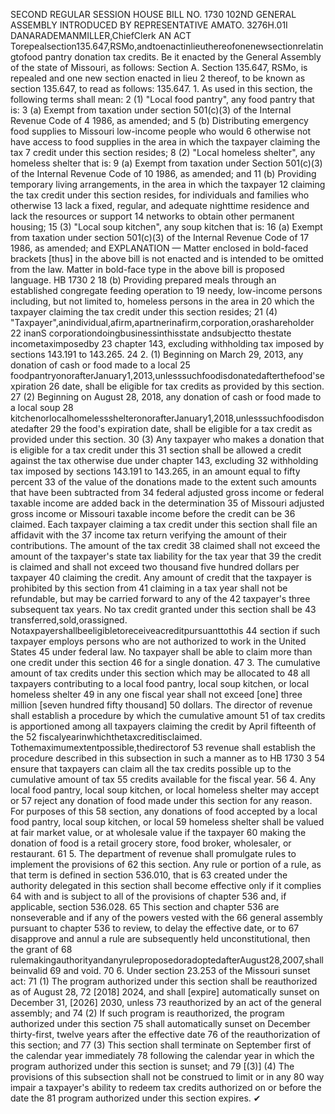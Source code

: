 SECOND REGULAR SESSION
HOUSE BILL NO. 1730
102ND GENERAL ASSEMBLY
INTRODUCED BY REPRESENTATIVE AMATO.
3276H.01I DANARADEMANMILLER,ChiefClerk
AN ACT
Torepealsection135.647,RSMo,andtoenactinlieuthereofonenewsectionrelatingtofood
pantry donation tax credits.
Be it enacted by the General Assembly of the state of Missouri, as follows:
Section A. Section 135.647, RSMo, is repealed and one new section enacted in lieu
2 thereof, to be known as section 135.647, to read as follows:
135.647. 1. As used in this section, the following terms shall mean:
2 (1) "Local food pantry", any food pantry that is:
3 (a) Exempt from taxation under section 501(c)(3) of the Internal Revenue Code of
4 1986, as amended; and
5 (b) Distributing emergency food supplies to Missouri low-income people who would
6 otherwise not have access to food supplies in the area in which the taxpayer claiming the tax
7 credit under this section resides;
8 (2) "Local homeless shelter", any homeless shelter that is:
9 (a) Exempt from taxation under Section 501(c)(3) of the Internal Revenue Code of
10 1986, as amended; and
11 (b) Providing temporary living arrangements, in the area in which the taxpayer
12 claiming the tax credit under this section resides, for individuals and families who otherwise
13 lack a fixed, regular, and adequate nighttime residence and lack the resources or support
14 networks to obtain other permanent housing;
15 (3) "Local soup kitchen", any soup kitchen that is:
16 (a) Exempt from taxation under section 501(c)(3) of the Internal Revenue Code of
17 1986, as amended; and
EXPLANATION — Matter enclosed in bold-faced brackets [thus] in the above bill is not enacted and is
intended to be omitted from the law. Matter in bold-face type in the above bill is proposed language.
HB 1730 2
18 (b) Providing prepared meals through an established congregate feeding operation to
19 needy, low-income persons including, but not limited to, homeless persons in the area in
20 which the taxpayer claiming the tax credit under this section resides;
21 (4) "Taxpayer",anindividual,afirm,apartnerinafirm,corporation,orashareholder
22 inanS corporationdoingbusinessinthisstate andsubjectto thestate incometaximposedby
23 chapter 143, excluding withholding tax imposed by sections 143.191 to 143.265.
24 2. (1) Beginning on March 29, 2013, any donation of cash or food made to a local
25 foodpantryonorafterJanuary1,2013,unlesssuchfoodisdonatedafterthefood'sexpiration
26 date, shall be eligible for tax credits as provided by this section.
27 (2) Beginning on August 28, 2018, any donation of cash or food made to a local soup
28 kitchenorlocalhomelessshelteronorafterJanuary1,2018,unlesssuchfoodisdonatedafter
29 the food's expiration date, shall be eligible for a tax credit as provided under this section.
30 (3) Any taxpayer who makes a donation that is eligible for a tax credit under this
31 section shall be allowed a credit against the tax otherwise due under chapter 143, excluding
32 withholding tax imposed by sections 143.191 to 143.265, in an amount equal to fifty percent
33 of the value of the donations made to the extent such amounts that have been subtracted from
34 federal adjusted gross income or federal taxable income are added back in the determination
35 of Missouri adjusted gross income or Missouri taxable income before the credit can be
36 claimed. Each taxpayer claiming a tax credit under this section shall file an affidavit with the
37 income tax return verifying the amount of their contributions. The amount of the tax credit
38 claimed shall not exceed the amount of the taxpayer's state tax liability for the tax year that
39 the credit is claimed and shall not exceed two thousand five hundred dollars per taxpayer
40 claiming the credit. Any amount of credit that the taxpayer is prohibited by this section from
41 claiming in a tax year shall not be refundable, but may be carried forward to any of the
42 taxpayer's three subsequent tax years. No tax credit granted under this section shall be
43 transferred,sold,orassigned. Notaxpayershallbeeligibletoreceiveacreditpursuanttothis
44 section if such taxpayer employs persons who are not authorized to work in the United States
45 under federal law. No taxpayer shall be able to claim more than one credit under this section
46 for a single donation.
47 3. The cumulative amount of tax credits under this section which may be allocated to
48 all taxpayers contributing to a local food pantry, local soup kitchen, or local homeless shelter
49 in any one fiscal year shall not exceed [one] three million [seven hundred fifty thousand]
50 dollars. The director of revenue shall establish a procedure by which the cumulative amount
51 of tax credits is apportioned among all taxpayers claiming the credit by April fifteenth of the
52 fiscalyearinwhichthetaxcreditisclaimed. Tothemaximumextentpossible,thedirectorof
53 revenue shall establish the procedure described in this subsection in such a manner as to
HB 1730 3
54 ensure that taxpayers can claim all the tax credits possible up to the cumulative amount of tax
55 credits available for the fiscal year.
56 4. Any local food pantry, local soup kitchen, or local homeless shelter may accept or
57 reject any donation of food made under this section for any reason. For purposes of this
58 section, any donations of food accepted by a local food pantry, local soup kitchen, or local
59 homeless shelter shall be valued at fair market value, or at wholesale value if the taxpayer
60 making the donation of food is a retail grocery store, food broker, wholesaler, or restaurant.
61 5. The department of revenue shall promulgate rules to implement the provisions of
62 this section. Any rule or portion of a rule, as that term is defined in section 536.010, that is
63 created under the authority delegated in this section shall become effective only if it complies
64 with and is subject to all of the provisions of chapter 536 and, if applicable, section 536.028.
65 This section and chapter 536 are nonseverable and if any of the powers vested with the
66 general assembly pursuant to chapter 536 to review, to delay the effective date, or to
67 disapprove and annul a rule are subsequently held unconstitutional, then the grant of
68 rulemakingauthorityandanyruleproposedoradoptedafterAugust28,2007,shallbeinvalid
69 and void.
70 6. Under section 23.253 of the Missouri sunset act:
71 (1) The program authorized under this section shall be reauthorized as of August 28,
72 [2018] 2024, and shall [expire] automatically sunset on December 31, [2026] 2030, unless
73 reauthorized by an act of the general assembly; and
74 (2) If such program is reauthorized, the program authorized under this section
75 shall automatically sunset on December thirty-first, twelve years after the effective date
76 of the reauthorization of this section; and
77 (3) This section shall terminate on September first of the calendar year immediately
78 following the calendar year in which the program authorized under this section is sunset; and
79 [(3)] (4) The provisions of this subsection shall not be construed to limit or in any
80 way impair a taxpayer's ability to redeem tax credits authorized on or before the date the
81 program authorized under this section expires.
✔